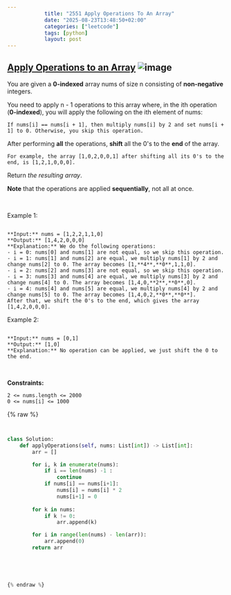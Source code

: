 ```yaml
---
            title: "2551 Apply Operations To An Array"
            date: "2025-08-23T13:48:50+02:00"
            categories: ["leetcode"]
            tags: [python]
            layout: post
---
```

            
## [Apply Operations to an Array](https://leetcode.com/problems/apply-operations-to-an-array) ![image](https://img.shields.io/badge/Difficulty-Easy-brightgreen)

You are given a **0-indexed** array nums of size n consisting of **non-negative** integers.

You need to apply n - 1 operations to this array where, in the ith operation (**0-indexed**), you will apply the following on the ith element of nums:

	If nums[i] == nums[i + 1], then multiply nums[i] by 2 and set nums[i + 1] to 0. Otherwise, you skip this operation.

After performing **all** the operations, **shift** all the 0's to the **end** of the array.

	For example, the array [1,0,2,0,0,1] after shifting all its 0's to the end, is [1,2,1,0,0,0].

Return *the resulting array*.

**Note** that the operations are applied **sequentially**, not all at once.

 

Example 1:

```

**Input:** nums = [1,2,2,1,1,0]
**Output:** [1,4,2,0,0,0]
**Explanation:** We do the following operations:
- i = 0: nums[0] and nums[1] are not equal, so we skip this operation.
- i = 1: nums[1] and nums[2] are equal, we multiply nums[1] by 2 and change nums[2] to 0. The array becomes [1,**4**,**0**,1,1,0].
- i = 2: nums[2] and nums[3] are not equal, so we skip this operation.
- i = 3: nums[3] and nums[4] are equal, we multiply nums[3] by 2 and change nums[4] to 0. The array becomes [1,4,0,**2**,**0**,0].
- i = 4: nums[4] and nums[5] are equal, we multiply nums[4] by 2 and change nums[5] to 0. The array becomes [1,4,0,2,**0**,**0**].
After that, we shift the 0's to the end, which gives the array [1,4,2,0,0,0].

```

Example 2:

```

**Input:** nums = [0,1]
**Output:** [1,0]
**Explanation:** No operation can be applied, we just shift the 0 to the end.

```

 

**Constraints:**

	2 <= nums.length <= 2000
	0 <= nums[i] <= 1000

{% raw %}


```python


class Solution:
    def applyOperations(self, nums: List[int]) -> List[int]:
        arr = []

        for i, k in enumerate(nums):
            if i == len(nums) -1 :
                continue
            if nums[i] == nums[i+1]:
                nums[i] = nums[i] * 2
                nums[i+1] = 0
        
        for k in nums:
            if k != 0:
                arr.append(k)

        for i in range(len(nums) - len(arr)):
            arr.append(0)
        return arr


        


{% endraw %}
```
